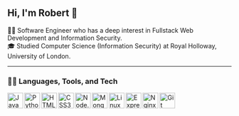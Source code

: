 ## Hi, I'm Robert 👋

👨‍💻 Software Engineer who has a deep interest in Fullstack Web Development and Information Security.<br>
🎓 Studied Computer Science (Information Security) at Royal Holloway, University of London.<br>

---
### 🐱‍💻 Languages, Tools, and Tech

<img align="left" alt="JavaScript" width="35px" src="https://cdn.jsdelivr.net/gh/devicons/devicon@latest/icons/javascript/javascript-original.svg" />
<img align="left" alt="Python" width="35px" src="https://cdn.jsdelivr.net/gh/devicons/devicon@latest/icons/python/python-original.svg" />
<img align="left" alt="HTML5" width="35px" src="https://cdn.jsdelivr.net/gh/devicons/devicon@latest/icons/html5/html5-original-wordmark.svg" />
<img align="left" alt="CSS3" width="35px" src="https://cdn.jsdelivr.net/gh/devicons/devicon@latest/icons/css3/css3-original-wordmark.svg" />
<img align="left" alt="Node.js" width="35px" src="https://cdn.jsdelivr.net/gh/devicons/devicon@latest/icons/nodejs/nodejs-plain-wordmark.svg" />
<img align="left" alt="MongoDB" width="35px" src="https://cdn.jsdelivr.net/gh/devicons/devicon@latest/icons/mongodb/mongodb-plain-wordmark.svg" />
<img align="left" alt="Linux" width="35px" src="https://cdn.jsdelivr.net/gh/devicons/devicon@latest/icons/linux/linux-original.svg" />
<img align="left" alt="Express.js" width="35px" src="https://cdn.jsdelivr.net/gh/devicons/devicon@latest/icons/express/express-original.svg" />
<img align="left" alt="Nginx" width="35px" src="https://cdn.jsdelivr.net/gh/devicons/devicon@latest/icons/nginx/nginx-original.svg" />
<img align="left" alt="Git" width="35px" src="https://cdn.jsdelivr.net/gh/devicons/devicon@latest/icons/git/git-plain-wordmark.svg" />

<!-- 
**RobH0/RobH0** is a ✨ _special_ ✨ repository because its `README.md` (this file) appears on your GitHub profile.

Here are some ideas to get you started:

- 🔭 I’m currently working on ...
- 🌱 I’m currently learning ...
- 👯 I’m looking to collaborate on ...
- 🤔 I’m looking for help with ...
- 💬 Ask me about ...
- 📫 How to reach me: ...
- 😄 Pronouns: ...
- ⚡ Fun fact: ...
-->
